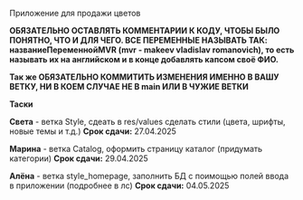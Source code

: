 Приложение для продажи цветов

<b>ОБЯЗАТЕЛЬНО ОСТАВЛЯТЬ КОММЕНТАРИИ К КОДУ, ЧТОБЫ БЫЛО ПОНЯТНО, ЧТО И ДЛЯ ЧЕГО. ВСЕ ПЕРЕМЕННЫЕ НАЗЫВАТЬ ТАК: названиеПеременнойMVR (mvr - makeev vladislav romanovich), то есть называть их на английском и в конце добавлять капсом своё ФИО.</b>

<b>Так же ОБЯЗАТЕЛЬНО КОММИТИТЬ ИЗМЕНЕНИЯ ИМЕННО В ВАШУ ВЕТКУ, НИ В КОЕМ СЛУЧАЕ НЕ В main ИЛИ В ЧУЖИЕ ВЕТКИ</b>

<b>Таски</b>

<b>Света</b> - ветка Style, сдеать в res/values сделать стили (цвета, шрифты, новые темы и т.д.) <b>Срок сдачи:</b> 27.04.2025

<b>Марина</b> - ветка Catalog, оформить страницу каталог (придумать категории) <b>Срок сдачи:</b> 29.04.2025

<b>Алёна</b> - ветка style_homepage, заполнить БД с поимощью полей ввода в приложении (подробнее в лс) <b>Срок сдачи:</b> 04.05.2025
